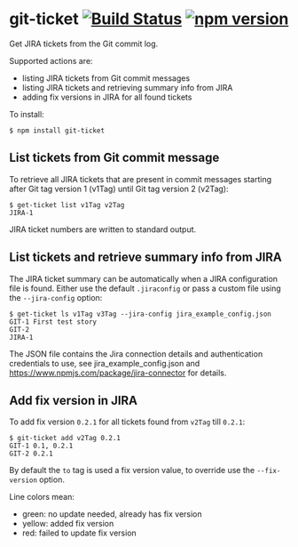 # git-ticket [![Build Status](https://travis-ci.org/joostmeijles/git-ticket.svg?branch=master)](https://travis-ci.org/joostmeijles/git-ticket) [![npm version](https://badge.fury.io/js/git-ticket.svg)](https://badge.fury.io/js/git-ticket)
Get JIRA tickets from the Git commit log.

Supported actions are:
- listing JIRA tickets from Git commit messages
- listing JIRA tickets and retrieving summary info from JIRA
- adding fix versions in JIRA for all found tickets

To install:
```
$ npm install git-ticket
```

## List tickets from Git commit message
To retrieve all JIRA tickets that are present in commit messages starting after Git tag version 1 (v1Tag) until Git tag version 2 (v2Tag):
```
$ get-ticket list v1Tag v2Tag
JIRA-1
```
JIRA ticket numbers are written to standard output.

## List tickets and retrieve summary info from JIRA
The JIRA ticket summary can be automatically when a JIRA configuration file is found. Either use the default `.jiraconfig` or pass a custom file using the `--jira-config` option:
```
$ get-ticket ls v1Tag v3Tag --jira-config jira_example_config.json
GIT-1 First test story
GIT-2
JIRA-1
```
The JSON file contains the Jira connection details and authentication credentials to use, see jira_example_config.json and https://www.npmjs.com/package/jira-connector for details.

## Add fix version in JIRA
To add fix version `0.2.1` for all tickets found from `v2Tag` till `0.2.1`:
```
$ git-ticket add v2Tag 0.2.1
GIT-1 0.1, 0.2.1
GIT-2 0.2.1
```
By default the `to` tag is used a fix version value, to override use the `--fix-version` option.

Line colors mean:
- green: no update needed, already has fix version
- yellow: added fix version
- red: failed to update fix version
